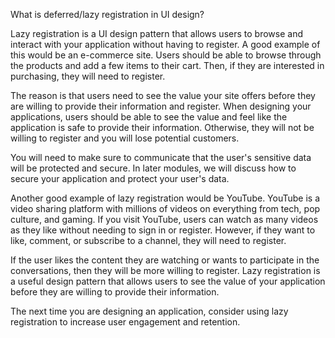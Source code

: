 <!-- @format -->

What is deferred/lazy registration in UI design?

Lazy registration is a UI design pattern that allows users to browse and interact with your application without having to register. A good example of this would be an e-commerce site. Users should be able to browse through the products and add a few items to their cart. Then, if they are interested in purchasing, they will need to register.

The reason is that users need to see the value your site offers before they are willing to provide their information and register. When designing your applications, users should be able to see the value and feel like the application is safe to provide their information. Otherwise, they will not be willing to register and you will lose potential customers.

You will need to make sure to communicate that the user's sensitive data will be protected and secure. In later modules, we will discuss how to secure your application and protect your user's data.

Another good example of lazy registration would be YouTube. YouTube is a video sharing platform with millions of videos on everything from tech, pop culture, and gaming. If you visit YouTube, users can watch as many videos as they like without needing to sign in or register. However, if they want to like, comment, or subscribe to a channel, they will need to register.

If the user likes the content they are watching or wants to participate in the conversations, then they will be more willing to register. Lazy registration is a useful design pattern that allows users to see the value of your application before they are willing to provide their information.

The next time you are designing an application, consider using lazy registration to increase user engagement and retention.
